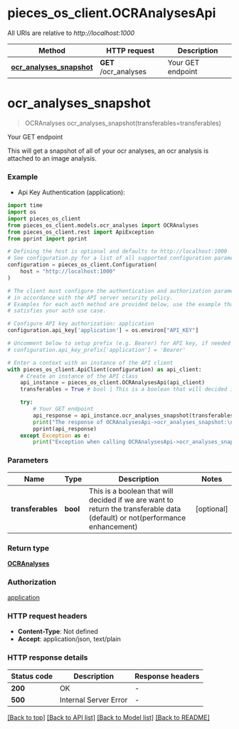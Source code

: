 # pieces_os_client.OCRAnalysesApi

All URIs are relative to *http://localhost:1000*

Method | HTTP request | Description
------------- | ------------- | -------------
[**ocr_analyses_snapshot**](OCRAnalysesApi.md#ocr_analyses_snapshot) | **GET** /ocr_analyses | Your GET endpoint


# **ocr_analyses_snapshot**
> OCRAnalyses ocr_analyses_snapshot(transferables=transferables)

Your GET endpoint

This will get a snapshot of all of your ocr analyses, an ocr analysis is attached to an image analysis.

### Example

* Api Key Authentication (application):
```python
import time
import os
import pieces_os_client
from pieces_os_client.models.ocr_analyses import OCRAnalyses
from pieces_os_client.rest import ApiException
from pprint import pprint

# Defining the host is optional and defaults to http://localhost:1000
# See configuration.py for a list of all supported configuration parameters.
configuration = pieces_os_client.Configuration(
    host = "http://localhost:1000"
)

# The client must configure the authentication and authorization parameters
# in accordance with the API server security policy.
# Examples for each auth method are provided below, use the example that
# satisfies your auth use case.

# Configure API key authorization: application
configuration.api_key['application'] = os.environ["API_KEY"]

# Uncomment below to setup prefix (e.g. Bearer) for API key, if needed
# configuration.api_key_prefix['application'] = 'Bearer'

# Enter a context with an instance of the API client
with pieces_os_client.ApiClient(configuration) as api_client:
    # Create an instance of the API class
    api_instance = pieces_os_client.OCRAnalysesApi(api_client)
    transferables = True # bool | This is a boolean that will decided if we are want to return the transferable data (default) or not(performance enhancement) (optional)

    try:
        # Your GET endpoint
        api_response = api_instance.ocr_analyses_snapshot(transferables=transferables)
        print("The response of OCRAnalysesApi->ocr_analyses_snapshot:\n")
        pprint(api_response)
    except Exception as e:
        print("Exception when calling OCRAnalysesApi->ocr_analyses_snapshot: %s\n" % e)
```



### Parameters

Name | Type | Description  | Notes
------------- | ------------- | ------------- | -------------
 **transferables** | **bool**| This is a boolean that will decided if we are want to return the transferable data (default) or not(performance enhancement) | [optional] 

### Return type

[**OCRAnalyses**](OCRAnalyses.md)

### Authorization

[application](../README.md#application)

### HTTP request headers

 - **Content-Type**: Not defined
 - **Accept**: application/json, text/plain

### HTTP response details
| Status code | Description | Response headers |
|-------------|-------------|------------------|
**200** | OK |  -  |
**500** | Internal Server Error |  -  |

[[Back to top]](#) [[Back to API list]](../README.md#documentation-for-api-endpoints) [[Back to Model list]](../README.md#documentation-for-models) [[Back to README]](../README.md)

